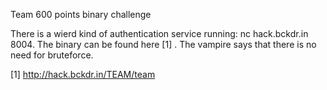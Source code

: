 


Team
600 points binary challenge


There is a wierd kind of authentication service running: nc hack.bckdr.in 8004. The binary can be found here [1] . The vampire says that there is no need for bruteforce.


[1] http://hack.bckdr.in/TEAM/team



